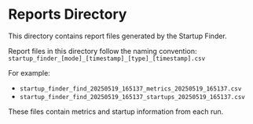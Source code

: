 # Reports Directory

This directory contains report files generated by the Startup Finder.

Report files in this directory follow the naming convention:
`startup_finder_[mode]_[timestamp]_[type]_[timestamp].csv`

For example:
- `startup_finder_find_20250519_165137_metrics_20250519_165137.csv`
- `startup_finder_find_20250519_165137_startups_20250519_165137.csv`

These files contain metrics and startup information from each run.
